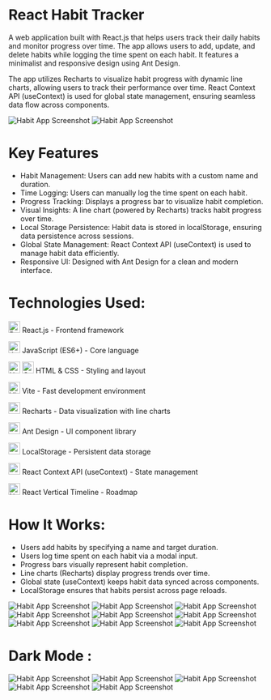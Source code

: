 # React Habit Tracker

A web application built with React.js that helps users track their daily habits and monitor progress over time. The app allows users to add, update, and delete habits while logging the time spent on each habit. It features a minimalist and responsive design using Ant Design.

The app utilizes Recharts to visualize habit progress with dynamic line charts, allowing users to track their performance over time. React Context API (useContext) is used for global state management, ensuring seamless data flow across components.

![Habit App Screenshot](https://raw.githubusercontent.com/trenches022/react-habit-tracker/main/assets/habit-tracker-screenshot14.png)
![Habit App Screenshot](https://raw.githubusercontent.com/trenches022/react-habit-tracker/main/assets/habit-tracker-screenshot.png)

#  Key Features

* Habit Management: Users can add new habits with a custom name and duration.
* Time Logging: Users can manually log the time spent on each habit.
* Progress Tracking: Displays a progress bar to visualize habit completion.
* Visual Insights: A line chart (powered by Recharts) tracks habit progress over time.
* Local Storage Persistence: Habit data is stored in localStorage, ensuring data persistence across sessions.
* Global State Management: React Context API (useContext) is used to manage habit data efficiently.
* Responsive UI: Designed with Ant Design for a clean and modern interface.

# Technologies Used:

<a href="https://reactjs.org/" target="_blank" rel="noreferrer"><img src="https://raw.githubusercontent.com/danielcranney/readme-generator/main/public/icons/skills/react-colored.svg" width="23" height="23" alt="React" /></a> React.js - Frontend framework

<a href="https://developer.mozilla.org/en-US/docs/Web/JavaScript" target="_blank" rel="noreferrer"><img src="https://raw.githubusercontent.com/danielcranney/readme-generator/main/public/icons/skills/javascript-colored.svg" width="23" height="23" alt="JavaScript" /></a> JavaScript (ES6+) - Core language

<a href="https://developer.mozilla.org/en-US/docs/Glossary/HTML5" target="_blank" rel="noreferrer"><img src="https://raw.githubusercontent.com/danielcranney/readme-generator/main/public/icons/skills/html5-colored.svg" width="23" height="23" alt="HTML5" /></a> <a href="https://www.w3.org/TR/CSS/#css" target="_blank" rel="noreferrer"><img src="https://raw.githubusercontent.com/danielcranney/readme-generator/main/public/icons/skills/css3-colored.svg" width="23" height="23" alt="CSS3" /></a> HTML & CSS - Styling and layout

<a href="https://vitejs.dev/" target="_blank" rel="noreferrer"><img src="https://raw.githubusercontent.com/danielcranney/readme-generator/main/public/icons/skills/vite-colored.svg" width="23" height="23" alt="Vite" /></a> Vite - Fast development environment

<a href="https://recharts.org/" target="_blank" rel="noreferrer"><img src="https://encrypted-tbn0.gstatic.com/images?q=tbn:ANd9GcQqjVnfhnYx20AuWB9d_biaOLRdo8sQCyFxiQ&s" height="23"/></a> Recharts - Data visualization with line charts

<a href="https://ant.design/" target="_blank" rel="noreferrer"><img src="https://cdn.jsdelivr.net/gh/devicons/devicon@latest/icons/antdesign/antdesign-original.svg" height="23"/></a> Ant Design - UI component library

<a href="https://developer.mozilla.org/en-US/docs/Web/API/Window/localStorage" target="_blank" rel="noreferrer"><img src="https://cdn-icons-png.flaticon.com/128/15099/15099747.png" height="23"/></a> LocalStorage - Persistent data storage

<a href="https://react.dev/reference/react/useContext" target="_blank" rel="noreferrer"><img src="https://raw.githubusercontent.com/danielcranney/readme-generator/main/public/icons/skills/react-colored.svg" width="23" height="23" alt="useContext" /></a> React Context API (useContext) - State management

<a href="https://www.npmjs.com/package/react-vertical-timeline-component" target="_blank"><img src="https://pbs.twimg.com/profile_images/1285630920263966721/Uk6O1QGC_400x400.jpg" width="23" height="23" alt="NPM" /></a> React Vertical Timeline - Roadmap

# How It Works:

* Users add habits by specifying a name and target duration.
* Users log time spent on each habit via a modal input.
* Progress bars visually represent habit completion.
* Line charts (Recharts) display progress trends over time.
* Global state (useContext) keeps habit data synced across components.
* LocalStorage ensures that habits persist across page reloads.

![Habit App Screenshot](https://raw.githubusercontent.com/trenches022/react-habit-tracker/main/assets/habit-tracker-screenshot1.png)
![Habit App Screenshot](https://raw.githubusercontent.com/trenches022/react-habit-tracker/main/assets/habit-tracker-screenshot4.png)
![Habit App Screenshot](https://raw.githubusercontent.com/trenches022/react-habit-tracker/main/assets/habit-tracker-screenshot5.png)
![Habit App Screenshot](https://raw.githubusercontent.com/trenches022/react-habit-tracker/main/assets/habit-tracker-screenshot6.png)
![Habit App Screenshot](https://raw.githubusercontent.com/trenches022/react-habit-tracker/main/assets/habit-tracker-screenshot7.png)
![Habit App Screenshot](https://raw.githubusercontent.com/trenches022/react-habit-tracker/main/assets/habit-tracker-screenshot8.png)
![Habit App Screenshot](https://raw.githubusercontent.com/trenches022/react-habit-tracker/main/assets/habit-tracker-screenshot9.png)
![Habit App Screenshot](https://raw.githubusercontent.com/trenches022/react-habit-tracker/main/assets/habit-tracker-screenshot16.png)
![Habit App Screenshot](https://raw.githubusercontent.com/trenches022/react-habit-tracker/main/assets/habit-tracker-screenshot17.png)

# Dark Mode :
![Habit App Screenshot](https://raw.githubusercontent.com/trenches022/react-habit-tracker/main/assets/habit-tracker-screenshot15.png)
![Habit App Screenshot](https://raw.githubusercontent.com/trenches022/react-habit-tracker/main/assets/habit-tracker-screenshot10.png)
![Habit App Screenshot](https://raw.githubusercontent.com/trenches022/react-habit-tracker/main/assets/habit-tracker-screenshot11.png)
![Habit App Screenshot](https://raw.githubusercontent.com/trenches022/react-habit-tracker/main/assets/habit-tracker-screenshot12.png)
![Habit App Screenshot](https://raw.githubusercontent.com/trenches022/react-habit-tracker/main/assets/habit-tracker-screenshot13.png)
